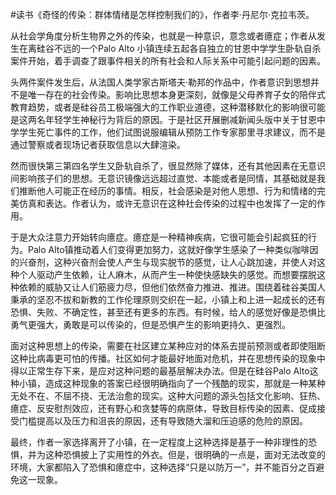 \#读书《奇怪的传染：群体情绪是怎样控制我们的》，作者李·丹尼尔·克拉韦茨。

从社会学角度分析生物界之外的传染，也就是一种意识，意念或者癔症；作者从发生在离硅谷不远的一个Palo Alto 小镇连续五起各自独立的甘恩中学学生卧轨自杀案件开始，着手调查了跟事件相关的所有社会和人际关系中可能引起问题的因素。

头两件案件发生后，从法国人类学家古斯塔夫·勒邦的作品中，作者意识到思想并不是唯一存在的社会传染。影响比思想本身更深刻，就像是父母养育子女的陪伴式教育趋势，或者是硅谷员工极端强大的工作职业道德，这种潜移默化的影响很可能是这两名年轻学生神秘行为背后的原因。于是社区开展删减新闻头版中关于甘恩中学学生死亡事件的工作，他们试图说服编辑从预防工作专家那里寻求建议，而不是通过警察或者现场记者获取信息以大肆渲染。

然而很快第三第四名学生又卧轨自杀了，很显然除了媒体，还有其他因素在无意识间影响孩子们的思想。无意识镜像远远超过直觉、本能或者是同情，其基础就是我们推断他人可能正在经历的事情。相反，社会感染是对他人思想、行为和情绪的完美仿真和表达。作者认为，或许无意识在这种社会传染的过程中也发挥了一定的作用。

于是大众注意力开始转向癔症。癔症是一种精神疾病，它很可能会引起疯狂的行为。Palo Alto镇推动着人们变得更加努力，这就好像学生感染了一种类似咖啡因的兴奋剂，这种兴奋剂会使人产生与现实脱节的感觉，让人心跳加速，并使人对这种个人驱动产生依赖，让人麻木，从而产生一种使快感缺失的感觉。而想要摆脱这种依赖的威胁又让人们筋疲力尽，但他们依然奋力推进、推进。围绕着硅谷美国人秉承的坚忍不拔和新教的工作伦理原则交织在一起，小镇上和上进一起成长的还有恐惧、失败、不确定性，甚至还有更多的东西。有时候，给人的感觉好像是恐惧比勇气更强大，勇敢是可以传染的，但是恐惧产生的影响更持久、更强烈。

面对这种思想上的传染，需要在社区建立某种应对的体系去提前预测或者即使阻断这种比病毒更可怕的传播。社区如何才能最好地面对危机，并在思想传染的现象中得以正常生存下来，是应对这种问题的最基层解决办法。但是在硅谷Palo Alto这种小镇，造成这种现象的答案已经很明确指向了一个残酷的现实，那就是一种某种无处不在、不屈不挠、无法治愈的现实。这种大问题的源头包括文化影响、狂热、癔症、反安慰剂效应，还有野心和贪婪等的病原体，导致目标传染的因素、促成接受门槛提高以及压力和沮丧的原因，还有导致随大溜和压迫感的危险的原因。

最终，作者一家选择离开了小镇，在一定程度上这种选择是基于一种非理性的恐惧，并为这种恐惧披上了实用性的外衣。但是，很明确的一点是，面对无法改变的环境，大家都陷入了恐惧和癔症中，这种选择“只是以防万一”，并不能百分之百避免这一现象。


